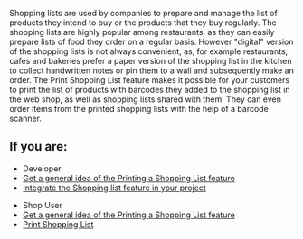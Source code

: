 Shopping lists are used by companies to prepare and manage the list of products they intend to buy or the products that they buy regularly. The shopping lists are highly popular among restaurants, as they can easily prepare lists of food they order on a regular basis. However "digital" version of the shopping lists is not always convenient, as, for example restaurants, cafes and bakeries prefer a paper version of the shopping list in the kitchen to collect handwritten notes or pin them to a wall and subsequently make an order. The Print Shopping List feature makes it possible for your customers to print the list of products with barcodes they added to the shopping list in the web shop, as well as shopping lists shared with them. They can even order items from the printed shopping lists with the help of a barcode scanner.

## If you are:

<div class="mr-container">
    <div class="mr-list-container">
        <!-- col1 -->
        <div class="mr-col">
            <ul class="mr-list mr-list-green">
                <li class="mr-title">Developer</li>
                <li><a href="https://documentation.spryker.com/docs/en/en/printing-shopping-list-overview" class="mr-link">Get a general idea of the Printing a Shopping List feature</a></li>
                <li><a href="https://documentation.spryker.com/docs/en/en/shopping-lists-feature-integration-201907" class="mr-link">Integrate the Shopping list feature in your project</a></li>
            </ul>
        </div>
        <div class="mr-col">
            <ul class="mr-list mr-list-red">
                <li class="mr-title">Shop User</li>
                <li><a href="https://documentation.spryker.com/docs/en/en/printing-shopping-list-overview" class="mr-link">Get a general idea of the Printing a Shopping List feature</a></li>
                <li><a href="https://documentation.spryker.com/docs/en/en/shopping-lists-shop-guide#printing-shopping-lists" class="mr-link">Print Shopping List</a></li>
            </ul>
        </div>
    </div>
</div>